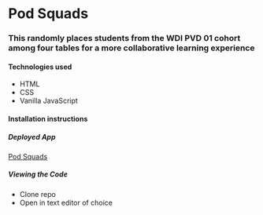 # Pod Squads

### This randomly places students from the WDI PVD 01 cohort among four tables for a more collaborative learning experience

#### Technologies used

- HTML
- CSS
- Vanilla JavaScript

#### Installation instructions
##### Deployed App
[Pod Squads](https://tvlangley.github.io/podSquads/)

##### Viewing the Code
- Clone repo
- Open in text editor of choice
